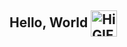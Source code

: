 ## Hello, World <img src="https://x.tw93.fun/images/hi.gif" alt="Hi GIF" style="width:2em; vertical-align:middle;">
